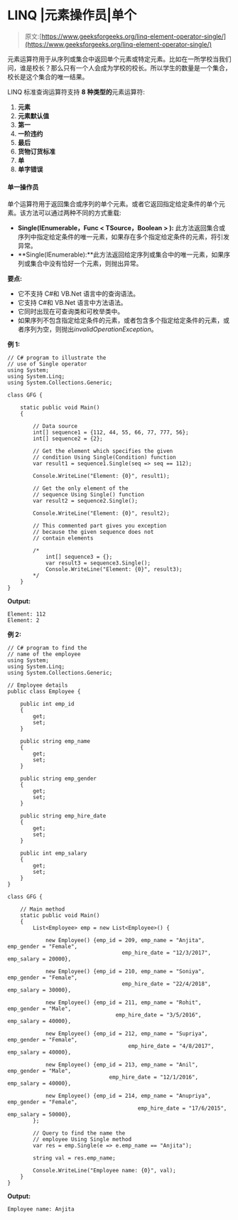 # LINQ |元素操作员|单个

> 原文:[https://www.geeksforgeeks.org/linq-element-operator-single/](https://www.geeksforgeeks.org/linq-element-operator-single/)

元素运算符用于从序列或集合中返回单个元素或特定元素。比如在一所学校当我们问，谁是校长？那么只有一个人会成为学校的校长。所以学生的数量是一个集合，校长是这个集合的唯一结果。

LINQ 标准查询运算符支持 **8 种类型的**元素运算符:

1.  **元素**
2.  **元素默认值**
3.  **第一**
4.  **一阶违约**
5.  **最后**
6.  **货物订货标准**
7.  **单**
8.  **单字错误**

#### 单一操作员

单个运算符用于返回集合或序列的单个元素。或者它返回指定给定条件的单个元素。该方法可以通过两种不同的方式重载:

*   **Single<t source>(IEnumerable<t source>，Func < TSource，Boolean > ):** 此方法返回集合或序列中指定给定条件的唯一元素，如果存在多个指定给定条件的元素，将引发异常。
*   **Single<t source>(IEnumerable<t source>):**此方法返回给定序列或集合中的唯一元素，如果序列或集合中没有恰好一个元素，则抛出异常。

**要点:**

*   它不支持 C#和 VB.Net 语言中的查询语法。
*   它支持 C#和 VB.Net 语言中方法语法。
*   它同时出现在可查询类和可枚举类中。
*   如果序列不包含指定给定条件的元素，或者包含多个指定给定条件的元素，或者序列为空，则抛出*invalidOperationException*。

**例 1:**

```
// C# program to illustrate the
// use of Single operator
using System;
using System.Linq;
using System.Collections.Generic;

class GFG {

    static public void Main()
    {

        // Data source
        int[] sequence1 = {112, 44, 55, 66, 77, 777, 56};
        int[] sequence2 = {2};

        // Get the element which specifies the given 
        // condition Using Single(Condition) function
        var result1 = sequence1.Single(seq => seq == 112);

        Console.WriteLine("Element: {0}", result1);

        // Get the only element of the 
        // sequence Using Single() function
        var result2 = sequence2.Single();

        Console.WriteLine("Element: {0}", result2);

        // This commented part gives you exception
        // because the given sequence does not 
        // contain elements

        /*
            int[] sequence3 = {};
            var result3 = sequence3.Single();
            Console.WriteLine("Element: {0}", result3);
        */
    }
}
```

**Output:**

```
Element: 112
Element: 2

```

**例 2:**

```
// C# program to find the 
// name of the employee
using System;
using System.Linq;
using System.Collections.Generic;

// Employee details
public class Employee {

    public int emp_id
    {
        get;
        set;
    }

    public string emp_name
    {
        get;
        set;
    }

    public string emp_gender
    {
        get;
        set;
    }

    public string emp_hire_date
    {
        get;
        set;
    }

    public int emp_salary
    {
        get;
        set;
    }
}

class GFG {

    // Main method
    static public void Main()
    {
        List<Employee> emp = new List<Employee>() {

            new Employee() {emp_id = 209, emp_name = "Anjita", emp_gender = "Female",
                                    emp_hire_date = "12/3/2017", emp_salary = 20000},

            new Employee() {emp_id = 210, emp_name = "Soniya", emp_gender = "Female",
                                    emp_hire_date = "22/4/2018", emp_salary = 30000},

            new Employee() {emp_id = 211, emp_name = "Rohit", emp_gender = "Male",
                                  emp_hire_date = "3/5/2016", emp_salary = 40000},

            new Employee() {emp_id = 212, emp_name = "Supriya", emp_gender = "Female",
                                      emp_hire_date = "4/8/2017", emp_salary = 40000},

            new Employee() {emp_id = 213, emp_name = "Anil", emp_gender = "Male",
                                emp_hire_date = "12/1/2016", emp_salary = 40000},

            new Employee() {emp_id = 214, emp_name = "Anupriya", emp_gender = "Female",
                                         emp_hire_date = "17/6/2015", emp_salary = 50000},
        };

        // Query to find the name the 
        // employee Using Single method
        var res = emp.Single(e => e.emp_name == "Anjita");

        string val = res.emp_name;

        Console.WriteLine("Employee name: {0}", val);
    }
}
```

**Output:**

```
Employee name: Anjita

```